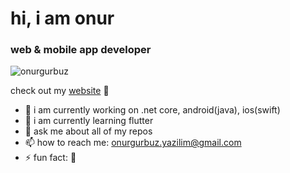 <h1 align="left">hi, i am onur</h1>
<h3 align="left">web & mobile app developer</h3>

<p align="left"> <img src="https://komarev.com/ghpvc/?username=onurgurbuz" alt="onurgurbuz" /> </p>

check out my [website](https://onurgurbuz.github.io/) :eyes:


- 🔭 i am currently working on .net core, android(java), ios(swift)
- 🌱 i am currently learning flutter
- 💬 ask me about all of my repos
- 📫 how to reach me: onurgurbuz.yazilim@gmail.com
- ⚡ fun fact: :horse:
